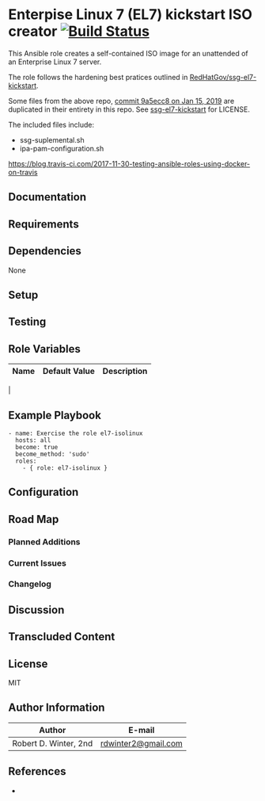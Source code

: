 Enterpise Linux 7 (EL7) kickstart ISO creator  [![Build Status](https://travis-ci.org/rdwinter2/el7-isolinux.png?branch=master)](https://travis-ci.org/rdwinter2/el7-isolinux)
=============================================

This Ansible role creates a self-contained ISO image for an unattended of an Enterprise Linux 7 server.

The role follows the hardening best pratices outlined in [RedHatGov/ssg-el7-kickstart](https://github.com/RedHatGov/ssg-el7-kickstart).

Some files from the above repo, [commit 9a5ecc8 on Jan 15, 2019](https://github.com/RedHatGov/ssg-el7-kickstart/commit/9a5ecc8bbc8a4ecf7bcdb6f54d4a3ad1736b4f31) are duplicated in their entirety in this repo. See [ssg-el7-kickstart](https://github.com/RedHatGov/ssg-el7-kickstart/blob/9a5ecc8bbc8a4ecf7bcdb6f54d4a3ad1736b4f31/LICENSE) for LICENSE.

The included files include:
* ssg-suplemental.sh
* ipa-pam-configuration.sh

https://blog.travis-ci.com/2017-11-30-testing-ansible-roles-using-docker-on-travis

## Documentation

## Requirements

## Dependencies

None

## Setup

## Testing

## Role Variables

| Name | Default Value | Description |
|------|---------------|-------------|
|

## Example Playbook

```{.yml}
- name: Exercise the role el7-isolinux
  hosts: all
  become: true
  become_method: 'sudo'
  roles:
    - { role: el7-isolinux }
```

## Configuration

## Road Map

### Planned Additions

### Current Issues

### Changelog

## Discussion

## Transcluded Content

## License

MIT


## Author Information

| Author                | E-mail                        |
|-----------------------|-------------------------------|
| Robert D. Winter, 2nd |  rdwinter2@gmail.com          |

## References

*
